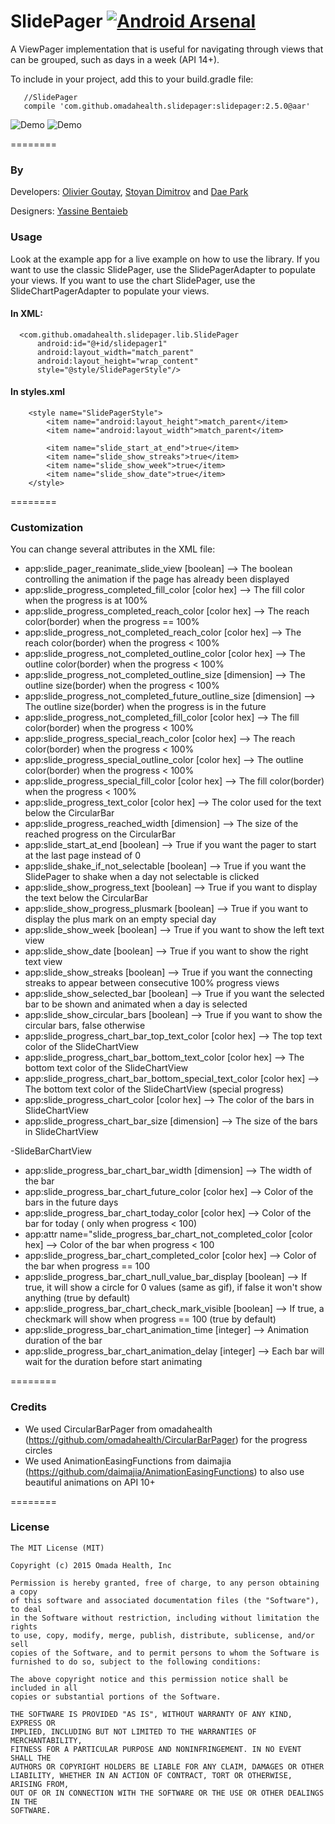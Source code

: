 SlidePager       [![Android Arsenal](https://img.shields.io/badge/Android%20Arsenal-SlidePager-green.svg?style=flat)](https://android-arsenal.com/details/1/2618)
==========
A ViewPager implementation that is useful for navigating through views that can be grouped, such as days in a week (API 14+).

To include in your project, add this to your build.gradle file:

```
   //SlidePager
   compile 'com.github.omadahealth.slidepager:slidepager:2.5.0@aar'
```
![Demo](app/src/main/res/raw/slidepager.gif) ![Demo](app/src/main/res/raw/slidepager2.gif)

========
### By
Developers:
        [Olivier Goutay](https://github.com/olivierg13), [Stoyan Dimitrov](https://github.com/StoyanD) and [Dae Park](https://github.com/daespark)

Designers:
        [Yassine Bentaieb](http://yassinebentaieb.com/)

### Usage

Look at the example app for a live example on how to use the library.
If you want to use the classic SlidePager, use the SlidePagerAdapter to populate your views.
If you want to use the chart SlidePager, use the SlideChartPagerAdapter to populate your views.

#### In XML:

```
  <com.github.omadahealth.slidepager.lib.SlidePager
      android:id="@+id/slidepager1"
      android:layout_width="match_parent"
      android:layout_height="wrap_content"
      style="@style/SlidePagerStyle"/>
```

#### In styles.xml

```
    <style name="SlidePagerStyle">
        <item name="android:layout_height">match_parent</item>
        <item name="android:layout_width">match_parent</item>

        <item name="slide_start_at_end">true</item>
        <item name="slide_show_streaks">true</item>
        <item name="slide_show_week">true</item>
        <item name="slide_show_date">true</item>
    </style>
```

========

### Customization

You can change several attributes in the XML file:

* app:slide_pager_reanimate_slide_view [boolean] --> The boolean controlling the animation if the page has already been displayed
* app:slide_progress_completed_fill_color [color hex] --> The fill color when the progress is at 100%
* app:slide_progress_completed_reach_color [color hex] --> The reach color(border) when the progress == 100%
* app:slide_progress_not_completed_reach_color [color hex] --> The reach color(border) when the progress < 100%
* app:slide_progress_not_completed_outline_color [color hex] --> The outline color(border) when the progress < 100%
* app:slide_progress_not_completed_outline_size [dimension] --> The outline size(border) when the progress < 100%
* app:slide_progress_not_completed_future_outline_size [dimension] --> The outline size(border) when the progress is in the future
* app:slide_progress_not_completed_fill_color [color hex] --> The fill color(border) when the progress < 100%
* app:slide_progress_special_reach_color [color hex] --> The reach color(border) when the progress < 100%
* app:slide_progress_special_outline_color [color hex] --> The outline color(border) when the progress < 100%
* app:slide_progress_special_fill_color [color hex] --> The fill color(border) when the progress < 100%
* app:slide_progress_text_color [color hex] --> The color used for the text below the CircularBar
* app:slide_progress_reached_width [dimension] --> The size of the reached progress on the CircularBar
* app:slide_start_at_end [boolean] --> True if you want the pager to start at the last page instead of 0
* app:slide_shake_if_not_selectable [boolean] --> True if you want the SlidePager to shake when a day not selectable is clicked
* app:slide_show_progress_text [boolean] --> True if you want to display the text below the CircularBar
* app:slide_show_progress_plusmark [boolean] --> True if you want to display the plus mark on an empty special day
* app:slide_show_week [boolean] --> True if you want to show the left text view
* app:slide_show_date [boolean] --> True if you want to show the right text view
* app:slide_show_streaks [boolean] --> True if you want the connecting streaks to appear between consecutive 100% progress views
* app:slide_show_selected_bar [boolean] --> True if you want the selected bar to be shown and animated when a day is selected
* app:slide_show_circular_bars [boolean] --> True if you want to show the circular bars, false otherwise
* app:slide_progress_chart_bar_top_text_color [color hex] --> The top text color of the SlideChartView
* app:slide_progress_chart_bar_bottom_text_color [color hex] --> The bottom text color of the SlideChartView
* app:slide_progress_chart_bar_bottom_special_text_color [color hex] --> The bottom text color of the SlideChartView (special progress)
* app:slide_progress_chart_color [color hex] --> The color of the bars in SlideChartView
* app:slide_progress_chart_bar_size [dimension] --> The size of the bars in SlideChartView

-SlideBarChartView
* app:slide_progress_bar_chart_bar_width [dimension] --> The width of the bar
* app:slide_progress_bar_chart_future_color [color hex] --> Color of the bars in the future days
* app:slide_progress_bar_chart_today_color [color hex] --> Color of the bar for today ( only when progress < 100)
* app:attr name="slide_progress_bar_chart_not_completed_color [color hex] --> Color of the bar when progress < 100
* app:slide_progress_bar_chart_completed_color [color hex] --> Color of the bar when progress == 100
* app:slide_progress_bar_chart_null_value_bar_display [boolean] --> If true, it will show a circle for 0 values
(same as gif), if false it won't show anything  (true by default)
* app:slide_progress_bar_chart_check_mark_visible [boolean] --> If true, a checkmark will show when progress == 100
(true by default)
* app:slide_progress_bar_chart_animation_time [integer] --> Animation duration of the bar
* app:slide_progress_bar_chart_animation_delay [integer] --> Each bar will wait for the duration before start animating



========

### Credits

* We used CircularBarPager from omadahealth (https://github.com/omadahealth/CircularBarPager) for the progress circles
* We used AnimationEasingFunctions from daimajia (https://github.com/daimajia/AnimationEasingFunctions) to also use beautiful animations on API 10+

========

### License

```
The MIT License (MIT)

Copyright (c) 2015 Omada Health, Inc

Permission is hereby granted, free of charge, to any person obtaining a copy
of this software and associated documentation files (the "Software"), to deal
in the Software without restriction, including without limitation the rights
to use, copy, modify, merge, publish, distribute, sublicense, and/or sell
copies of the Software, and to permit persons to whom the Software is
furnished to do so, subject to the following conditions:

The above copyright notice and this permission notice shall be included in all
copies or substantial portions of the Software.

THE SOFTWARE IS PROVIDED "AS IS", WITHOUT WARRANTY OF ANY KIND, EXPRESS OR
IMPLIED, INCLUDING BUT NOT LIMITED TO THE WARRANTIES OF MERCHANTABILITY,
FITNESS FOR A PARTICULAR PURPOSE AND NONINFRINGEMENT. IN NO EVENT SHALL THE
AUTHORS OR COPYRIGHT HOLDERS BE LIABLE FOR ANY CLAIM, DAMAGES OR OTHER
LIABILITY, WHETHER IN AN ACTION OF CONTRACT, TORT OR OTHERWISE, ARISING FROM,
OUT OF OR IN CONNECTION WITH THE SOFTWARE OR THE USE OR OTHER DEALINGS IN THE
SOFTWARE.
```
